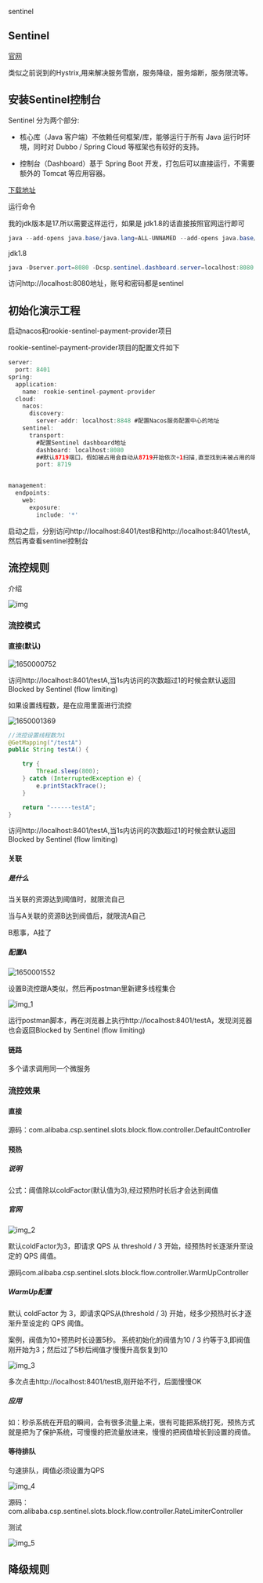 sentinel

## Sentinel

[官网](https://github.com/alibaba/Sentinel)

类似之前说到的Hystrix,用来解决服务雪崩，服务降级，服务熔断，服务限流等。

## 安装Sentinel控制台

Sentinel 分为两个部分:

- 核心库（Java 客户端）不依赖任何框架/库，能够运行于所有 Java 运行时环境，同时对 Dubbo / Spring Cloud 等框架也有较好的支持。

- 控制台（Dashboard）基于 Spring Boot 开发，打包后可以直接运行，不需要额外的 Tomcat 等应用容器。

[下载地址](https://github.com/alibaba/Sentinel/releases)

运行命令

我的jdk版本是17.所以需要这样运行，如果是 jdk1.8的话直接按照官网运行即可

```java
java --add-opens java.base/java.lang=ALL-UNNAMED --add-opens java.base/sun.net.util=ALL-UNNAMED -Dserver.port=8080 -Dcsp.sentinel.dashboard.server=localhost:8080 -Dproject.name=sentinel-dashboard -jar sentinel-dashboard-1.8.4.jar
```

jdk1.8

```java
java -Dserver.port=8080 -Dcsp.sentinel.dashboard.server=localhost:8080 -Dproject.name=sentinel-dashboard -jar sentinel-dashboard-1.8.4.jar
```

访问http://localhost:8080地址，账号和密码都是sentinel

## 初始化演示工程

启动nacos和rookie-sentinel-payment-provider项目

rookie-sentinel-payment-provider项目的配置文件如下

```java
server:
  port: 8401
spring:
  application:
    name: rookie-sentinel-payment-provider
  cloud:
    nacos:
      discovery:
        server-addr: localhost:8848 #配置Nacos服务配置中心的地址
    sentinel:
      transport:
        #配置Sentinel dashboard地址
        dashboard: localhost:8080
        ##默认8719端口，假如被占用会自动从8719开始依次+1扫描,直至找到未被占用的端口
        port: 8719


management:
  endpoints:
    web:
      exposure:
        include: '*'

```

启动之后，分别访问http://localhost:8401/testB和http://localhost:8401/testA,然后再查看sentinel控制台

## 流控规则

介绍

![img](.\pic\img.png)

### 流控模式

#### 直接(默认)

![1650000752](.\pic\1650000752.png)

访问http://localhost:8401/testA,当1s内访问的次数超过1的时候会默认返回Blocked by Sentinel (flow limiting)

如果设置线程数，是在应用里面进行流控

![1650001369](.\pic\1650001369.png)

```java
//流控设置线程数为1
@GetMapping("/testA")
public String testA() {

    try {
        Thread.sleep(800);
    } catch (InterruptedException e) {
        e.printStackTrace();
    }

    return "------testA";
}
```

访问http://localhost:8401/testA,当1s内访问的次数超过1的时候会默认返回Blocked by Sentinel (flow limiting)

#### 关联

##### 是什么

当关联的资源达到阈值时，就限流自己

当与A关联的资源B达到阀值后，就限流A自己

B惹事，A挂了

##### 配置A

![1650001552](.\pic\1650001552.png)

设置B流控跟A类似，然后再postman里新建多线程集合

![img_1](.\pic\img_1.png)

运行postman脚本，再在浏览器上执行http://localhost:8401/testA，发现浏览器也会返回Blocked by Sentinel (flow limiting)

#### 链路

多个请求调用同一个微服务

### 流控效果

#### 直接

源码：com.alibaba.csp.sentinel.slots.block.flow.controller.DefaultController

#### 预热

##### 说明

公式：阈值除以coldFactor(默认值为3),经过预热时长后才会达到阈值

##### 官网

![img_2](.\pic\img_2.png)

默认coldFactor为3，即请求 QPS 从 threshold / 3 开始，经预热时长逐渐升至设定的 QPS 阈值。

源码com.alibaba.csp.sentinel.slots.block.flow.controller.WarmUpController

##### WarmUp配置

默认 coldFactor 为 3，即请求QPS从(threshold / 3) 开始，经多少预热时长才逐渐升至设定的 QPS 阈值。

案例，阀值为10+预热时长设置5秒。
系统初始化的阀值为10 / 3 约等于3,即阀值刚开始为3；然后过了5秒后阀值才慢慢升高恢复到10

![img_3](.\pic\img_3.png)

多次点击http://localhost:8401/testB,刚开始不行，后面慢慢OK

##### 应用

如：秒杀系统在开启的瞬间，会有很多流量上来，很有可能把系统打死，预热方式就是把为了保护系统，可慢慢的把流量放进来，慢慢的把阀值增长到设置的阀值。

#### 等待排队

匀速排队，阈值必须设置为QPS

![img_4](.\pic\img_4.png)

源码：com.alibaba.csp.sentinel.slots.block.flow.controller.RateLimiterController

测试

![img_5](.\pic\img_5.png)

## 降级规则
